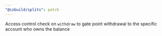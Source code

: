 ```yaml
---
"@cobuild/splits": patch
---
```


Access control check on `withdraw` to gate point withdrawal to the specific account who owns the balance
